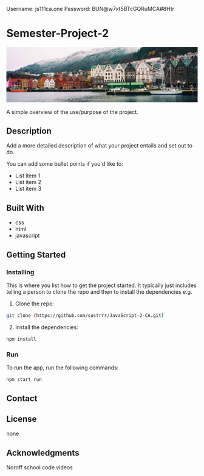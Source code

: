 Username: js111ca.one
Password: BUN@w7xt5BTcGQRuMCA#8Htr





# Semester-Project-2

![image](https://github.com/Noroff-FEU-Assignments/project-exam-2-sustrrr/blob/main/src/img/contact.jpg)

A simple overview of the use/purpose of the project.

## Description

Add a more detailed description of what your project entails and set out to do.

You can add some bullet points if you'd like to:

- List item 1
- List item 2
- List item 3

## Built With

- css
- html
- javascript

## Getting Started

### Installing

This is where you list how to get the project started. It typically just includes telling a person to clone the repo and then to install the dependencies e.g.

1. Clone the repo:

```bash
git clone (https://github.com/sustrrr/JavaScript-2-CA.git)
```

2. Install the dependencies:

```
npm install
```

### Run
To run the app, run the following commands:

```
npm start run
```


## Contact



## License

 none

## Acknowledgments

Noroff school code videos
